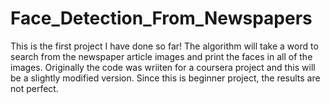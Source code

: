 # Face_Detection_From_Newspapers
This is the first project I have done so far!
The algorithm will take a word to search from the newspaper article images and print the faces in all of the images.
Originally the code was wriiten for a coursera project and this will be a slightly modified version.
Since this is beginner project, the results are not perfect.
